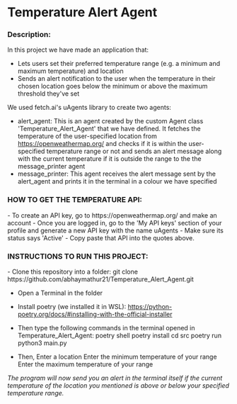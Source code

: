 <h1>Temperature Alert Agent</h1>

<h3>Description:</h3>

In this project we have made an application that:
- Lets users set their preferred temperature range (e.g. a minimum and maximum temperature) and location
- Sends an alert notification to the user when the temperature in their chosen location goes below the minimum or above the maximum threshold they've set

We used fetch.ai's uAgents library to create two agents:
-  alert_agent: This is an agent created by the custom Agent class 'Temperature_Alert_Agent' that we have defined. It fetches the temperature of the user-specified location from https://openweathermap.org/ and checks if it is within the user-specified temperature range or not and sends an alert message along with the current temperature if it is outside the range to the the message_printer agent
- message_printer: This agent receives the alert message sent by the alert_agent and prints it in the terminal in a colour we have specified

<h3>HOW TO GET THE TEMPERATURE API:</h3>
- To create an API key, go to https://openweathermap.org/ and make an account
- Once you are logged in, go to the 'My API keys' section of your profile and generate a new API key with the name uAgents
- Make sure its status says 'Active'
- Copy paste that API into the quotes above.

<h3>INSTRUCTIONS TO RUN THIS PROJECT:</h3>
- Clone this repository into a folder:
git clone https://github.com/abhaymathur21/Temperature_Alert_Agent.git

- Open a Terminal in the folder

- Install poetry (we installed it in WSL): https://python-poetry.org/docs/#installing-with-the-official-installer

- Then type the following commands in the terminal opened in Temperature_Alert_Agent:
poetry shell
poetry install 
cd src
poetry run python3 main.py

- Then,
Enter a location
Enter the minimum temperature of your range
Enter the maximum temperature of your range

*The program will now send you an alert in the terminal itself if the current temperature of the location you mentioned is above or below your specified temperature range.*

